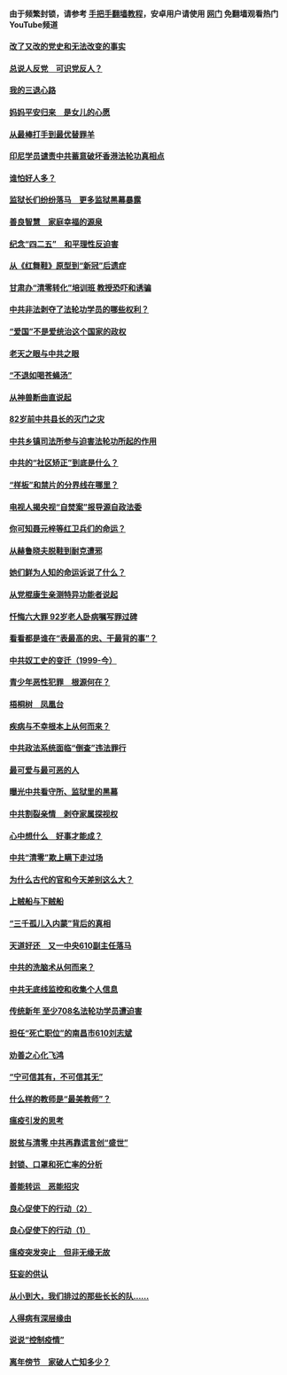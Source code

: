 #### 由于频繁封锁，请参考 [手把手翻墙教程](https://github.com/gfw-breaker/guides/wiki/)，安卓用户请使用 [网门](https://github.com/gfw-breaker/nogfw/blob/master/dl.md?t=05040701) 免翻墙观看热门YouTube频道 

#### [改了又改的党史和无法改变的事实](../pages/19/424037.md?t=05040701) 

#### [总说人反党　可识党反人？](../pages/19/423820.md?t=05040701) 

#### [我的三退心路](../pages/19/423876.md?t=05040701) 

#### [妈妈平安归来　是女儿的心愿](../pages/19/423947.md?t=05040701) 

#### [从最棒打手到最优替罪羊](../pages/19/423819.md?t=05040701) 

#### [印尼学员谴责中共蓄意破坏香港法轮功真相点](../pages/19/423902.md?t=05040701) 

#### [谁怕好人多？](../pages/19/423774.md?t=05040701) 

#### [监狱长们纷纷落马　更多监狱黑幕暴露](../pages/19/423787.md?t=05040701) 

#### [善良智慧　家庭幸福的源泉](../pages/19/423632.md?t=05040701) 

#### [纪念“四二五”　和平理性反迫害](../pages/19/423660.md?t=05040701) 

#### [从《红舞鞋》原型到“新冠”后遗症](../pages/19/423509.md?t=05040701) 

#### [甘肃办“清零转化”培训班 教授恐吓和诱骗](../pages/19/423498.md?t=05040701) 

#### [中共非法剥夺了法轮功学员的哪些权利？](../pages/19/423392.md?t=05040701) 

#### [“爱国”不是爱统治这个国家的政权](../pages/19/423029.md?t=05040701) 

#### [老天之眼与中共之眼](../pages/19/423378.md?t=05040701) 

#### [“不退如喝苍蝇汤”](../pages/19/423287.md?t=05040701) 

#### [从神兽断曲直说起](../pages/19/423201.md?t=05040701) 

#### [82岁前中共县长的灭门之灾](../pages/19/423055.md?t=05040701) 

#### [中共乡镇司法所参与迫害法轮功所起的作用](../pages/19/423064.md?t=05040701) 

#### [中共的“社区矫正”到底是什么？](../pages/19/422870.md?t=05040701) 

#### [“样板”和禁片的分界线在哪里？](../pages/19/422704.md?t=05040701) 

#### [电视人揭央视“自焚案”报导源自政法委](../pages/19/422770.md?t=05040701) 

#### [你可知聂元梓等红卫兵们的命运？](../pages/19/422848.md?t=05040701) 

#### [从赫鲁晓夫脱鞋到耐克遭邪](../pages/19/422826.md?t=05040701) 

#### [她们鲜为人知的命运诉说了什么？](../pages/19/422754.md?t=05040701) 

#### [从党棍康生亲测特异功能者说起](../pages/19/422657.md?t=05040701) 

#### [忏悔六大罪 92岁老人卧病嘱写罪过碑](../pages/19/422750.md?t=05040701) 

#### [看看都是谁在“表最高的忠、干最背的事”？](../pages/19/422703.md?t=05040701) 

#### [中共奴工史的变迁（1999-今）](../pages/19/422656.md?t=05040701) 

#### [青少年恶性犯罪　根源何在？](../pages/19/422449.md?t=05040701) 

#### [梧桐树　凤凰台](../pages/19/422442.md?t=05040701) 

#### [疾病与不幸根本上从何而来？](../pages/19/422438.md?t=05040701) 

#### [中共政法系统面临“倒查”违法罪行](../pages/19/422497.md?t=05040701) 

#### [最可爱与最可恶的人](../pages/19/422448.md?t=05040701) 

#### [曝光中共看守所、监狱里的黑幕](../pages/19/422390.md?t=05040701) 

#### [中共割裂亲情　剥夺家属探视权](../pages/19/422364.md?t=05040701) 

#### [心中想什么　好事才能成？](../pages/19/422318.md?t=05040701) 

#### [中共“清零”欺上瞒下走过场](../pages/19/422306.md?t=05040701) 

#### [为什么古代的官和今天差别这么大？](../pages/19/422228.md?t=05040701) 

#### [上贼船与下贼船](../pages/19/422276.md?t=05040701) 

#### [“三千孤儿入内蒙”背后的真相](../pages/19/422229.md?t=05040701) 

#### [天道好还　又一中央610副主任落马](../pages/19/422155.md?t=05040701) 

#### [中共的洗脑术从何而来？](../pages/19/422154.md?t=05040701) 

#### [中共无底线监控和收集个人信息](../pages/19/422039.md?t=05040701) 

#### [传统新年 至少708名法轮功学员遭迫害](../pages/19/421946.md?t=05040701) 

#### [担任“死亡职位”的南昌市610刘志斌](../pages/19/421957.md?t=05040701) 

#### [劝善之心化飞鸿](../pages/19/421164.md?t=05040701) 

#### [“宁可信其有，不可信其无”](../pages/19/421691.md?t=05040701) 

#### [什么样的教师是“最美教师”？](../pages/19/421755.md?t=05040701) 

#### [瘟疫引发的思考](../pages/19/421594.md?t=05040701) 

#### [脱贫与清零 中共再靠谎言创“盛世”](../pages/19/421590.md?t=05040701) 

#### [封锁、口罩和死亡率的分析](../pages/19/421495.md?t=05040701) 

#### [善能转运　恶能招灾](../pages/19/421334.md?t=05040701) 

#### [良心促使下的行动（2）](../pages/19/421361.md?t=05040701) 

#### [良心促使下的行动（1）](../pages/19/421302.md?t=05040701) 

#### [瘟疫突发突止　但非无缘无故](../pages/19/421281.md?t=05040701) 

#### [狂妄的供认](../pages/19/421199.md?t=05040701) 

#### [从小到大，我们排过的那些长长的队……](../pages/19/421243.md?t=05040701) 

#### [人得病有深层缘由](../pages/19/420864.md?t=05040701) 

#### [说说“控制疫情”](../pages/19/420831.md?t=05040701) 

#### [离年傍节　家破人亡知多少？](../pages/19/420563.md?t=05040701) 

